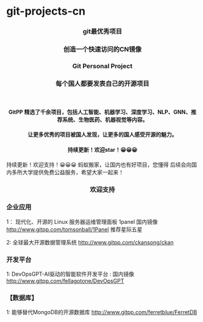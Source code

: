 # git-projects-cn
<h3 align="center">git最优秀项目</h3>

<h3 align="center">创造一个快速访问的CN镜像</h3>


<h3 align="center">Git Personal Project </h3>
 <h3 align="center"> 每个国人都要发表自己的开源项目</h3> <br>
 
<h4 align="center">GitPP 精选了千余项目，包括人工智能、机器学习、深度学习、NLP、GNN、推荐系统、生物医药、机器视觉等内容。</h4>
<h4 align="center">让更多优秀的项目被国人发现，让更多的国人感受开源的魅力。</h4>
<h4 align="center">持续更新！欢迎star！😀😀😀</h4>


持续更新！欢迎支持！😀😀😀 蚂蚁搬家，让国内也有好项目，您懂得
后续会向国内多所大学提供免费公益服务，希望大家一起来！

<h3 align="center">欢迎支持</h3>



<h3>企业应用</h3>

1： 现代化、开源的 Linux 服务器运维管理面板  1panel 国内镜像  http://www.gitpp.com/tomsonball/1Panel  推荐星际五星

2:  全球最大开源数据管理系统    http://www.gitpp.com/ckansong/ckan



<h3>开发平台</h3>

1: DevOpsGPT-AI驱动的智能软件开发平台 :   国内镜像 http://www.gitpp.com/fellagotone/DevOpsGPT



<h3>【数据库】</h3>

1: 能够替代MongoDB的开源数据库  http://www.gitpp.com/ferretblue/FerretDB


